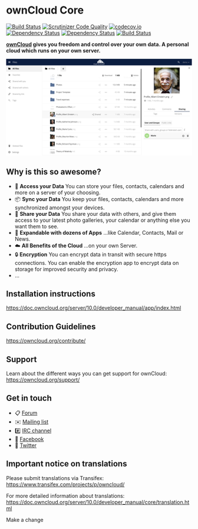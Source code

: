 # ownCloud Core

[![Build Status](https://jenkins.owncloud.org/buildStatus/icon?job=owncloud-core/core/master)](https://jenkins.owncloud.org/job/owncloud-core/job/core/job/master/)
[![Scrutinizer Code Quality](https://scrutinizer-ci.com/g/owncloud/core/badges/quality-score.png?s=ce2f5ded03d4ac628e9ee5c767243fa7412e644f)](https://scrutinizer-ci.com/g/owncloud/core/)
[![codecov.io](https://codecov.io/github/owncloud/core/coverage.svg?branch=master)](https://codecov.io/github/owncloud/core?branch=master)
[![Dependency Status](https://www.versioneye.com/user/projects/54f4a2384f3108959a000a16/badge.svg?style=flat)](https://www.versioneye.com/user/projects/54f4a2384f3108959a000a16)
[![Dependency Status](https://www.versioneye.com/user/projects/54d1f76f3ca0840b190000c0/badge.svg?style=flat)](https://www.versioneye.com/user/projects/54d1f76f3ca0840b190000c0)
[![Build Status](https://saucelabs.com/buildstatus/DeepDiver1975)](https://saucelabs.com/beta/builds/358889d1dc0a45ff927e3d6b844cabf0)

**[ownCloud](http://ownCloud.org) gives you freedom and control over your own data.
A personal cloud which runs on your own server.**

![](https://github.com/owncloud/screenshots/blob/master/files/sidebar_1.png)

## Why is this so awesome?
* :file_folder: **Access your Data** You can store your files, contacts, calendars and more on a server of your choosing.
* :package: **Sync your Data** You keep your files, contacts, calendars and more synchronized amongst your devices.
* :arrows_counterclockwise: **Share your Data** You share your data with others, and give them access to your latest photo galleries, your calendar or anything else you want them to see.
* :rocket: **Expandable with dozens of Apps** ...like Calendar, Contacts, Mail or News.
* :cloud: **All Benefits of the Cloud** ...on your own Server.
* :lock: **Encryption** You can encrypt data in transit with secure https connections. You can enable the encryption app to encrypt data on storage for improved security and privacy.
* ...

## Installation instructions
https://doc.owncloud.org/server/10.0/developer_manual/app/index.html

## Contribution Guidelines
https://owncloud.org/contribute/

## Support
Learn about the different ways you can get support for ownCloud: https://owncloud.org/support/

## Get in touch
* :clipboard: [Forum](https://central.owncloud.org)
* :envelope: [Mailing list](https://mailman.owncloud.org/mailman/listinfo)
* :hash: [IRC channel](https://webchat.freenode.net/?channels=owncloud)
* :busts_in_silhouette: [Facebook](https://facebook.com/ownclouders)
* :hatching_chick: [Twitter](https://twitter.com/ownClouders)

## Important notice on translations
Please submit translations via Transifex:
https://www.transifex.com/projects/p/owncloud/

For more detailed information about translations:
https://doc.owncloud.org/server/10.0/developer_manual/core/translation.html

Make a change